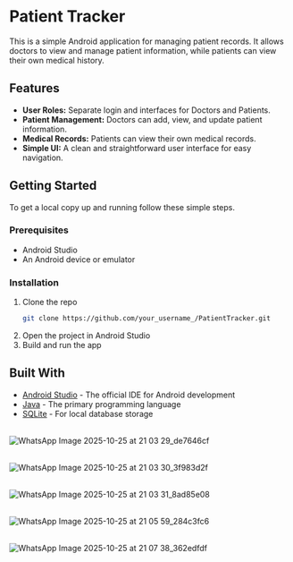 # Patient Tracker

This is a simple Android application for managing patient records. It allows doctors to view and manage patient information, while patients can view their own medical history.

## Features

*   **User Roles:** Separate login and interfaces for Doctors and Patients.
*   **Patient Management:** Doctors can add, view, and update patient information.
*   **Medical Records:** Patients can view their own medical records.
*   **Simple UI:** A clean and straightforward user interface for easy navigation.

## Getting Started

To get a local copy up and running follow these simple steps.

### Prerequisites

*   Android Studio
*   An Android device or emulator

### Installation

1.  Clone the repo
    ```sh
    git clone https://github.com/your_username_/PatientTracker.git
    ```
2.  Open the project in Android Studio
3.  Build and run the app

## Built With

*   [Android Studio](https://developer.android.com/studio) - The official IDE for Android development
*   [Java](https://www.java.com/) - The primary programming language
*   [SQLite](https://www.sqlite.org/index.html) - For local database storage<br/><br/>

![WhatsApp Image 2025-10-25 at 21 03 29_de7646cf](https://github.com/user-attachments/assets/32a89e4c-88fc-4a9a-bae3-7fc2ee64ac80) <br/><br/>

![WhatsApp Image 2025-10-25 at 21 03 30_3f983d2f](https://github.com/user-attachments/assets/16faccdd-5944-4fbe-887d-4664db11c4cb) <br/><br/>

![WhatsApp Image 2025-10-25 at 21 03 31_8ad85e08](https://github.com/user-attachments/assets/8ca3c9d7-4db4-4915-bf90-d4c4a66bb20d) <br/><br/>

![WhatsApp Image 2025-10-25 at 21 05 59_284c3fc6](https://github.com/user-attachments/assets/2af01477-0e61-4b3b-8619-586cd32594b3) <br/><br/>

![WhatsApp Image 2025-10-25 at 21 07 38_362edfdf](https://github.com/user-attachments/assets/cd3140a3-ffca-456c-96f0-48afd72f464c)



